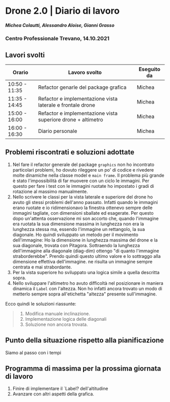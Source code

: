 # Drone 2.0 | Diario di lavoro
##### Michea Colautti, Alessandro Aloise, Gianni Grasso
### Centro Professionale Trevano, 14.10.2021

## Lavori svolti


|Orario        |Lavoro svolto                                                   |Eseguito da         |
|--------------|----------------------------------------------------------------|--------------------|
|10:50 - 11:35 | Refactor genarle del package grafica                           | Michea             |
|11:35 - 14:45 | Refactor e implementazione vista laterale e frontale drone     | Michea             |
|15:00 - 16:00 | Refactor e implementazione vista superiore drone + altimetro   | Michea             |
|16:00 - 16:30 | Diario personale                                               | Michea             |




##  Problemi riscontrati e soluzioni adottate

1. Nel fare il refactor generale del package `graphics` non ho incontrato particolari problemi, ho dovuto rileggere un po' di codice e rivedere 
molte dinamiche nella classe model e `main frame`. Il problema più grande è stato l'impossibilità di far muovere con un ciclo le immagini. Per questo per fare i test con le immagini ruotate ho impostato i gradi di rotazione al massimo manualmente.
2. Nello scrivere le classi per la vista laterale e superiore del drone ho avuto gli stessi problemi dell'anno passato. Infatti quando le immagini erano ruotate e io ridimensionavo la finestra ottenevo sempre delle immagini tagliate, con dimensioni sballate ed esagerate. Per questo dopo un'attenta osservazione mi son accorto che, quando l'immagine era ruotata la sua dimensione massima in lunghezza non era la lunghezza stessa ma, essendo l'immagine un rettangolo, la sua diagonale.
Ho quindi sviluppato un metodo per il movimento dell'immagine: Ho la dimensione in lunghezza massima del drone  e la sua diagonale, trovata con Pitagora. Sottraendo la lunghezza dell'immagine alla diagonale (diag-dim) ottengo "di quanto l'immagine straborderebbe". Prendo quindi questo ultimo valore e lo sottraggo alla dimensione effettiva dell'immagine. ne risulta un immagine sempre centrata e mai strabordante.
3. Per la vista superiore ho sviluppato una logica simile a quella descritta sopra.
4. Nello sviluppare l'altimetro ho avuto difficoltà nel posizionare in maniera dinamica il `Label` con l'altezza. Non ho infatti ancora trovato un modo di metterlo sempre sopra all'etichetta "altezza" presente sull'immagine.

Ecco quindi le soluzioni riassunte:

>1. Modifica manuale inclinazione.
>2. Implementazione logica delle diagonali
>4. Soluzione non ancora trovata.
##  Punto della situazione rispetto alla pianificazione
Siamo al passo con i tempi

## Programma di massima per la prossima giornata di lavoro
1. Finire di implementare il `Label? dell'altitudine
2. Avanzare con altri aspetti della grafica.
